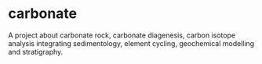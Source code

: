 # carbonate
A project about carbonate rock, carbonate diagenesis, carbon isotope analysis integrating sedimentology, element cycling, geochemical modelling and stratigraphy.
